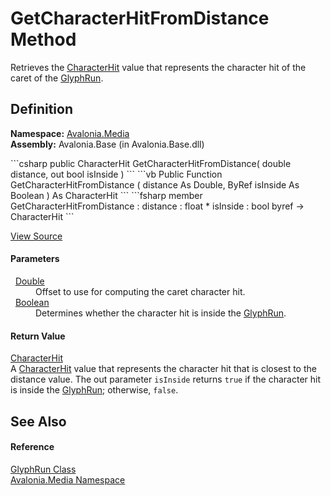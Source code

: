 # GetCharacterHitFromDistance Method


Retrieves the <a href="T_Avalonia_Media_CharacterHit">CharacterHit</a> value that represents the character hit of the caret of the <a href="T_Avalonia_Media_GlyphRun">GlyphRun</a>.



## Definition
**Namespace:** <a href="N_Avalonia_Media">Avalonia.Media</a>  
**Assembly:** Avalonia.Base (in Avalonia.Base.dll)

<Tabs groupId="api-code-preview">
<TabItem value="csharp" label="C#">
```csharp
public CharacterHit GetCharacterHitFromDistance(
	double distance,
	out bool isInside
)
```
</TabItem>
<TabItem value="vb" label="VB">
```vb
Public Function GetCharacterHitFromDistance ( 
	distance As Double,
	<OutAttribute> ByRef isInside As Boolean
) As CharacterHit
```
</TabItem>
<TabItem value="fsharp" label="F#">
```fsharp
member GetCharacterHitFromDistance : 
        distance : float * 
        isInside : bool byref -> CharacterHit 
```
</TabItem>
</Tabs>



<a href="https://github.com/AvaloniaUI/Avalonia/tree/master/src/Avalonia.Base/Media/GlyphRun.cs#L317" title="View the source code">View Source</a>



#### Parameters
<dl><dt>  <a href="https://learn.microsoft.com/dotnet/api/system.double" target="_blank" rel="noopener noreferrer">Double</a></dt><dd>Offset to use for computing the caret character hit.</dd><dt>  <a href="https://learn.microsoft.com/dotnet/api/system.boolean" target="_blank" rel="noopener noreferrer">Boolean</a></dt><dd>Determines whether the character hit is inside the <a href="T_Avalonia_Media_GlyphRun">GlyphRun</a>.</dd></dl>

#### Return Value
<a href="T_Avalonia_Media_CharacterHit">CharacterHit</a>  
A <a href="T_Avalonia_Media_CharacterHit">CharacterHit</a> value that represents the character hit that is closest to the distance value. The out parameter `isInside` returns `true` if the character hit is inside the <a href="T_Avalonia_Media_GlyphRun">GlyphRun</a>; otherwise, `false`.

## See Also


#### Reference
<a href="T_Avalonia_Media_GlyphRun">GlyphRun Class</a>  
<a href="N_Avalonia_Media">Avalonia.Media Namespace</a>  

